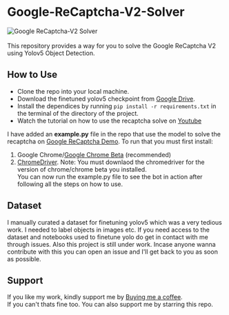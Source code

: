 # Google-ReCaptcha-V2-Solver

![Google ReCaptcha-V2 Solver](https://www.google.com/recaptcha/about/images/timeline-v2@2x.jpg)
<br><br>
This repository provides a way for you to solve the Google ReCaptcha V2 using Yolov5 Object Detection.

## How to Use
- Clone the repo into your local machine.
- Download the finetuned yolov5 checkpoint from [Google Drive](https://drive.google.com/file/d/14rpkowFJhEmF7-U22yCXIsVC_O7-DVFt/view?usp=share_link).
- Install the dependices by running `pip install -r requirements.txt` in the terminal of the directory of the project.
- Watch the tutorial on how to use the recaptcha solve on [Youtube](https://youtu.be/7_2hyMKQVkA)

I have added an **example.py** file in the repo that use the model to solve the recaptcha on [Google ReCaptcha Demo](https://www.google.com/recaptcha/api2/demo).
To run that you must first install:
1. Google Chrome/[Google Chrome Beta](https://www.google.com/intl/en_pk/chrome/beta/) (recommended) 
2. [ChromeDriver](https://chromedriver.chromium.org/downloads). Note: You must downlaod the chromedriver for the version of chrome/chrome beta you installed.<br>
You can now run the example.py file to see the bot in action after following all the steps on how to use.

## Dataset
I manually curated a dataset for finetuning yolov5 which was a very tedious work. I needed to label objects in images etc. If you need access to the dataset and notebooks used to finetune yolo do get in contact with me through issues.
Also this project is still under work. Incase anyone wanna contribute with this you can open an issue and I'll get back to you as soon as possible.

## Support
If you like my work, kindly support me by [Buying me a coffee](https://www.buymeacoffee.com/bukubukuchagma).<br>
If you can't thats fine too. You can also support me by starring this repo.
